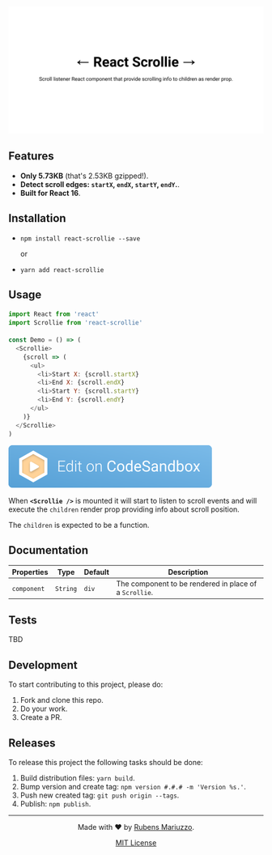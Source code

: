 <div align=center>

[![React Scrollie - Scroll listener React component that provide scrolling info to children as render prop.](.github/banner.svg)](https://github.com/rmariuzzo/react-scrollie)

</div>

## Features

 - **Only 5.73KB** (that's 2.53KB gzipped!).
 - **Detect scroll edges: `startX`, `endX`, `startY`, `endY`.**.
 - **Built for React 16**.

## Installation

  - `npm install react-scrollie --save`

    or 

  - `yarn add react-scrollie`

## Usage

```js
import React from 'react'
import Scrollie from 'react-scrollie'

const Demo = () => (
  <Scrollie>
    {scroll => (
      <ul>
        <li>Start X: {scroll.startX}
        <li>End X: {scroll.endX}
        <li>Start Y: {scroll.startY}
        <li>End Y: {scroll.endY}
      </ul>
    )}
  </Scrollie>
)
```
[![Edit React Scrollie Demo](.github/demo.svg)](https://codesandbox.io/s/rlm0o580xm)

When **`<Scrollie />`** is mounted it will start to listen to scroll events and will execute the `children` render prop providing info about scroll position.

The `children` is expected to be a function.

## Documentation

 | Properties  | Type       | Default       | Description |
 | ---         | ---        | ---           | ---         |
 | `component` | `String`   | `div`         | The component to be rendered in place of a `Scrollie`. |

## Tests

TBD

## Development

To start contributing to this project, please do:

 1. Fork and clone this repo.
 2. Do your work.
 3. Create a PR.

## Releases

To release this project the following tasks should be done:

 1. Build distribution files: `yarn build`.
 2. Bump version and create tag: `npm version #.#.# -m 'Version %s.'`.
 3. Push new created tag: `git push origin --tags`.
 4. Publish: `npm publish`.

---

 <div align=center>

Made with :heart: by [Rubens Mariuzzo](https://github.com/rmariuzzo).

[MIT License](LICENSE)

 </div>
